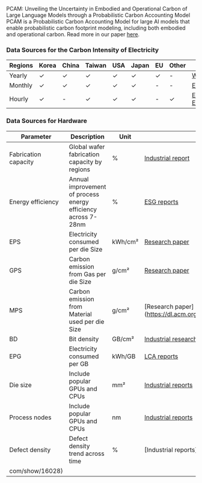 PCAM: Unveiling the Uncertainty in Embodied and Operational Carbon of Large Language Models through a Probabilistic Carbon Accounting Model
PCAM is a Probabilistic Carbon Accounting Model for large AI models that enable probabilistic carbon footprint modeling, including both embodied and operational carbon. Read more in our paper [here](https://openreview.net/pdf?id=9QyNYxKeKr). 


### Data Sources for the Carbon Intensity of Electricity
| Regions | Korea | China | Taiwan | USA | Japan | EU | Other | Source |
|---------|-------|-------|--------|-----|-------|----|-------|--------|
| Yearly  | ✓     | ✓     | ✓      | ✓   | ✓     | ✓  | -     | [World in Data](https://ourworldindata.org/grapher/carbon-intensity-electricity?tab=chart) |
| Monthly | ✓     | ✓     | ✓      | ✓   | ✓     | -  | -     | [EMBIR](https://ember-climate.org/countries-and-regions/)  |
| Hourly  | ✓     | -     | ✓      | ✓   | ✓     | -  | ✓     | [ENTSOE](https://transparency.entsoe.eu/dashboard/show?loggedUserIsPrivileged=false) , [ElectricityMaps](https://app.electricitymaps.com/map)  |

### Data Sources for Hardware

| Parameter | Description | Unit | Sources |
|-----------|-------------|------|---------|
| Fabrication capacity | Global wafer fabrication capacity by regions | % | [Industrial report]([https://www.semiconductors.org/wp-content/uploads/2024/05/ReportEmerging-Resilience-in-the-Semiconductor-Supply-Chain.pdf.](https://www.semiconductors.org/wp-content/uploads/2024/05/Report_Emerging-Resilience-in-the-Semiconductor-Supply-Chain.pdf))|
| Energy efficiency | Annual improvement of process energy efficiency across 7-28nm | % | [ESG reports](https://esg.tsmc.com/en-US/resources/ESG-data-hub?tab=reportbuilder)  |
| EPS | Electricity consumed per die Size | kWh/cm² | [Research paper](https://dl.acm.org/doi/10.1145/3632775.3661939)  |
| GPS | Carbon emission from Gas per die Size | g/cm² | [Research paper](https://dl.acm.org/doi/10.1145/3632775.3661939) |
| MPS | Carbon emission from Material used per die Size | g/cm² |  [Research paper](https://dl.acm.org/doi/10.1145/3632775.3661939 |
| BD | Bit density | GB/cm² | [Industrial research reports](https://www.flashmemorysummit.com/English/Collaterals/Proceedings/2017/20170808_FR12_Choe.pdf)  |
| EPG | Electricity consumed per GB | kWh/GB | [LCA reports](https://www.seagate.com/gb/en/esg/planet/product-sustainability/)   |
| Die size | Include popular GPUs and CPUs | mm² | [Industrial reports](https://www.techpowerup.com/gpu-specs/)  |
| Process nodes | Include popular GPUs and CPUs | nm | [Industrial reports](https://www.techpowerup.com/gpu-specs/) |
| Defect density | Defect density trend across time | % | [Industrial reports](https://www.anandtech.
com/show/16028)  |
